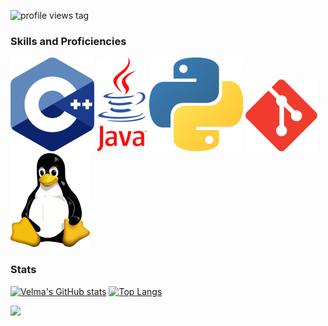 ![profile views tag](https://komarev.com/ghpvc/?username=thefool309&color=blueviolet&abbreviated=true)

### Skills and Proficiencies
![The C++ logo](./img/C++LogoVector.png) ![Java logo](./img/JAVALogoVector.png) ![Python logo](./img/Python-logo-notext.png) ![git logo](./img/Git-Icon-1788C.png) ![picture of linux mascot tux](./img/Tux.png)

### Stats

[![Velma's GitHub stats](https://github-readme-stats.vercel.app/api?username=thefool309&show_icons=true&theme=dracula)](https://github.com/anuraghazra/github-readme-stats)
[![Top Langs](https://github-readme-stats.vercel.app/api/top-langs/?username=thefool309&layout=compact&theme=dracula)](https://github.com/anuraghazra/github-readme-stats)

![](https://hit.yhype.me/github/profile?account_id=104532635)
<!--
**thefool309/thefool309** is a ✨ _special_ ✨ repository because its `README.md` (this file) appears on your GitHub profile.

Here are some ideas to get you started:

- 🔭 I’m currently working on ...
- 🌱 I’m currently learning ...
- 👯 I’m looking to collaborate on ...
- 🤔 I’m looking for help with ...
- 💬 Ask me about ...
- 📫 How to reach me: ...
- 😄 Pronouns: ...
- ⚡ Fun fact: ...
-->
<!--

-->
